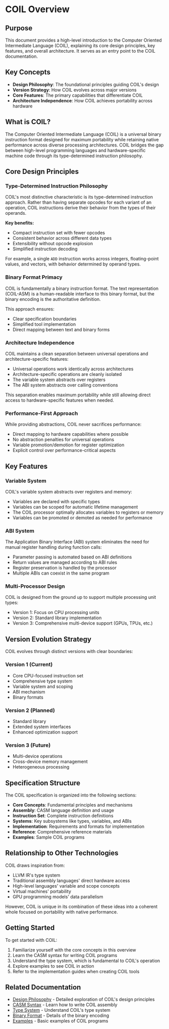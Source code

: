# COIL Overview

## Purpose

This document provides a high-level introduction to the Computer Oriented Intermediate Language (COIL), explaining its core design principles, key features, and overall architecture. It serves as an entry point to the COIL documentation.

## Key Concepts

- **Design Philosophy**: The foundational principles guiding COIL's design
- **Version Strategy**: How COIL evolves across major versions
- **Core Features**: The primary capabilities that differentiate COIL
- **Architecture Independence**: How COIL achieves portability across hardware

## What is COIL?

The Computer Oriented Intermediate Language (COIL) is a universal binary instruction format designed for maximum portability while retaining native performance across diverse processing architectures. COIL bridges the gap between high-level programming languages and hardware-specific machine code through its type-determined instruction philosophy.

## Core Design Principles

### Type-Determined Instruction Philosophy

COIL's most distinctive characteristic is its type-determined instruction approach. Rather than having separate opcodes for each variant of an operation, COIL instructions derive their behavior from the types of their operands.

**Key benefits:**
- Compact instruction set with fewer opcodes
- Consistent behavior across different data types
- Extensibility without opcode explosion
- Simplified instruction decoding

For example, a single `ADD` instruction works across integers, floating-point values, and vectors, with behavior determined by operand types.

### Binary Format Primacy

COIL is fundamentally a binary instruction format. The text representation (COIL-ASM) is a human-readable interface to this binary format, but the binary encoding is the authoritative definition.

This approach ensures:
- Clear specification boundaries
- Simplified tool implementation
- Direct mapping between text and binary forms

### Architecture Independence

COIL maintains a clean separation between universal operations and architecture-specific features:

- Universal operations work identically across architectures
- Architecture-specific operations are cleanly isolated
- The variable system abstracts over registers
- The ABI system abstracts over calling conventions

This separation enables maximum portability while still allowing direct access to hardware-specific features when needed.

### Performance-First Approach

While providing abstractions, COIL never sacrifices performance:

- Direct mapping to hardware capabilities where possible
- No abstraction penalties for universal operations
- Variable promotion/demotion for register optimization
- Explicit control over performance-critical aspects

## Key Features

### Variable System

COIL's variable system abstracts over registers and memory:
- Variables are declared with specific types
- Variables can be scoped for automatic lifetime management
- The COIL processor optimally allocates variables to registers or memory
- Variables can be promoted or demoted as needed for performance

### ABI System

The Application Binary Interface (ABI) system eliminates the need for manual register handling during function calls:
- Parameter passing is automated based on ABI definitions
- Return values are managed according to ABI rules
- Register preservation is handled by the processor
- Multiple ABIs can coexist in the same program

### Multi-Processor Design

COIL is designed from the ground up to support multiple processing unit types:

- Version 1: Focus on CPU processing units
- Version 2: Standard library implementation
- Version 3: Comprehensive multi-device support (GPUs, TPUs, etc.)

## Version Evolution Strategy

COIL evolves through distinct versions with clear boundaries:

### Version 1 (Current)
- Core CPU-focused instruction set
- Comprehensive type system
- Variable system and scoping
- ABI mechanism
- Binary formats

### Version 2 (Planned)
- Standard library
- Extended system interfaces
- Enhanced optimization support

### Version 3 (Future)
- Multi-device operations
- Cross-device memory management
- Heterogeneous processing

## Specification Structure

The COIL specification is organized into the following sections:

- **Core Concepts**: Fundamental principles and mechanisms
- **Assembly**: CASM language definition and usage
- **Instruction Set**: Complete instruction definitions
- **Systems**: Key subsystems like types, variables, and ABIs
- **Implementation**: Requirements and formats for implementation
- **Reference**: Comprehensive reference materials
- **Examples**: Sample COIL programs

## Relationship to Other Technologies

COIL draws inspiration from:

- LLVM IR's type system
- Traditional assembly languages' direct hardware access
- High-level languages' variable and scope concepts
- Virtual machines' portability
- GPU programming models' data parallelism

However, COIL is unique in its combination of these ideas into a coherent whole focused on portability with native performance.

## Getting Started

To get started with COIL:

1. Familiarize yourself with the core concepts in this overview
2. Learn the CASM syntax for writing COIL programs
3. Understand the type system, which is fundamental to COIL's operation
4. Explore examples to see COIL in action
5. Refer to the implementation guides when creating COIL tools

## Related Documentation

- [Design Philosophy](design-philosophy.md) - Detailed exploration of COIL's design principles
- [CASM Syntax](../assembly/syntax.md) - Learn how to write COIL assembly
- [Type System](../systems/type-system.md) - Understand COIL's type system
- [Binary Format](../binary-format.md) - Details of the binary encoding
- [Examples](../../examples/basic.md) - Basic examples of COIL programs